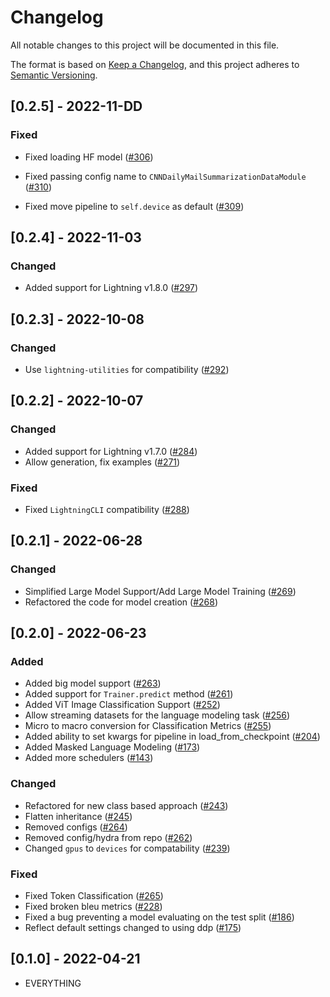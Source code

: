 # Changelog
All notable changes to this project will be documented in this file.

The format is based on [Keep a Changelog](https://keepachangelog.com/en/1.0.0/),
and this project adheres to [Semantic Versioning](https://semver.org/spec/v2.0.0.html).


## [0.2.5] - 2022-11-DD

### Fixed

- Fixed loading HF model ([#306](https://github.com/Lightning-AI/lightning-transformers/pull/306))


- Fixed passing config name to `CNNDailyMailSummarizationDataModule` ([#310](https://github.com/Lightning-AI/lightning-transformers/pull/310))


- Fixed move pipeline to `self.device` as default ([#309](https://github.com/Lightning-AI/lightning-transformers/pull/309))


## [0.2.4] - 2022-11-03

### Changed

- Added support for Lightning v1.8.0 ([#297](https://github.com/Lightning-AI/lightning-transformers/pull/297))


## [0.2.3] - 2022-10-08

### Changed

- Use `lightning-utilities` for compatibility ([#292](https://github.com/Lightning-AI/lightning-transformers/pull/292))


## [0.2.2] - 2022-10-07

### Changed

- Added support for Lightning v1.7.0 ([#284](https://github.com/Lightning-AI/lightning-transformers/pull/284))
- Allow generation, fix examples ([#271](https://github.com/Lightning-AI/lightning-transformers/pull/271))

### Fixed

- Fixed `LightningCLI` compatibility ([#288](https://github.com/Lightning-AI/lightning-transformers/pull/288))


## [0.2.1] - 2022-06-28

### Changed

- Simplified Large Model Support/Add Large Model Training  ([#269](https://github.com/Lightning-AI/lightning-transformers/pull/269))
- Refactored the code for model creation ([#268](https://github.com/Lightning-AI/lightning-transformers/pull/268))


## [0.2.0] - 2022-06-23

### Added

- Added big model support ([#263](https://github.com/Lightning-AI/lightning-transformers/pull/263))
- Added support for `Trainer.predict` method ([#261](https://github.com/Lightning-AI/lightning-transformers/pull/261))
- Added ViT Image Classification Support ([#252](https://github.com/Lightning-AI/lightning-transformers/pull/252))
- Allow streaming datasets for the language modeling task ([#256](https://github.com/Lightning-AI/lightning-transformers/pull/256))
- Micro to macro conversion for Classification Metrics ([#255](https://github.com/Lightning-AI/lightning-transformers/pull/255))
- Added ability to set kwargs for pipeline in load_from_checkpoint ([#204](https://github.com/Lightning-AI/lightning-transformers/pull/204))
- Added Masked Language Modeling ([#173](https://github.com/Lightning-AI/lightning-transformers/pull/173))
- Added more schedulers ([#143](https://github.com/Lightning-AI/lightning-transformers/pull/143))

### Changed

- Refactored for new class based approach ([#243](https://github.com/Lightning-AI/lightning-transformers/pull/243))
- Flatten inheritance ([#245](https://github.com/Lightning-AI/lightning-transformers/pull/245))
- Removed configs ([#264](https://github.com/Lightning-AI/lightning-transformers/pull/264))
- Removed config/hydra from repo ([#262](https://github.com/Lightning-AI/lightning-transformers/pull/262))
- Changed `gpus` to `devices` for compatability ([#239](https://github.com/Lightning-AI/lightning-transformers/pull/239))

### Fixed

- Fixed Token Classification ([#265](https://github.com/Lightning-AI/lightning-transformers/pull/265))
- Fixed broken bleu metrics ([#228](https://github.com/Lightning-AI/lightning-transformers/pull/228))
- Fixed a bug preventing a model evaluating on the test split ([#186](https://github.com/Lightning-AI/lightning-transformers/pull/186))
- Reflect default settings changed to using ddp ([#175](https://github.com/Lightning-AI/lightning-transformers/pull/175))


## [0.1.0] - 2022-04-21

- EVERYTHING
